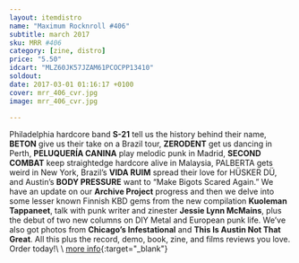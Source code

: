 ```yaml
---
layout: itemdistro
name: "Maximum Rocknroll #406"
subtitle: march 2017
sku: MRR #406
category: [zine, distro]
price: "5.50"
idcart: "MLZ60JK57JZAM61PCOCPP13410"
soldout:
date: 2017-03-01 01:16:17 +0100
cover: mrr_406_cvr.jpg
image: mrr_406_cvr.jpg

---
```


Philadelphia hardcore band **S-21** tell us the history behind their name, **BETON** give us their take on a Brazil tour, **ZERODENT** get us dancing in Perth, **PELUQUERÍA CANINA** play melodic punk in Madrid, **SECOND COMBAT** keep straightedge hardcore alive in Malaysia, PALBERTA gets weird in New York, Brazil’s **VIDA RUIM** spread their love for HÜSKER DÜ, and Austin’s **BODY PRESSURE** want to “Make Bigots Scared Again.” We have an update on our **Archive Project** progress and then we delve into some lesser known Finnish KBD gems from the new compilation **Kuoleman Tappaneet**, talk with punk writer and zinester **Jessie Lynn McMains**, plus the debut of two new columns on DIY Metal and European punk life. We’ve also got photos from **Chicago’s Infestational** and **This Is Austin Not That Great**. All this plus the record, demo, book, zine, and films reviews you love. Order today!\\
\\
[more info](http://www.maximumrocknroll.com){:target="_blank"}